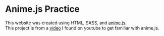# Anime.js Practice

This website was created using HTML, SASS, and [anime.js](https://animejs.com/).   
This project is from a [video](https://www.youtube.com/watch?v=WogfLKQHi1A&t=1120s) I found on youtube to get familiar with anime.js.

